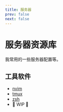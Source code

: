 ```yaml
---
title: 服务器
prev: false
next: false
---
```


# 服务器资源库

我常用的一些服务器配置等。

## 工具软件

- [nvim](./nvim.md)
- [tmux](./tmux.md)
- [zsh](./zsh.md)
- 🚧 WIP 🚧
